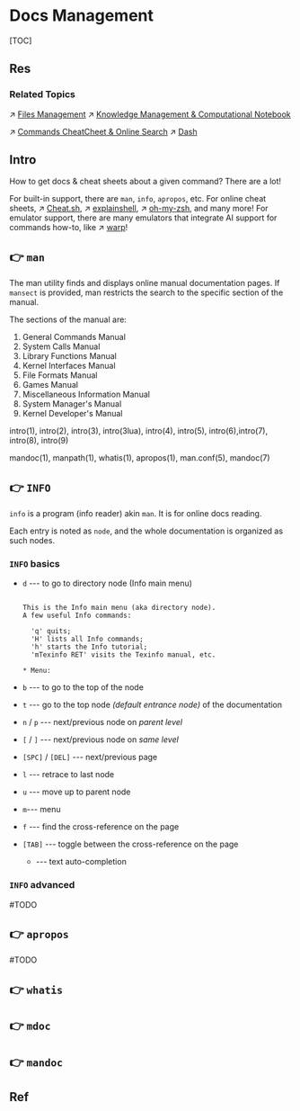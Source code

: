 # Docs Management

[TOC]



## Res
### Related Topics
↗ [Files Management](../../../../Generic%20Software%20Tools%20&%20Projects/Files%20Management/Files%20Management.md)
↗ [Knowledge Management & Computational Notebook](../../../../Generic%20Software%20Tools%20&%20Projects/Knowledge%20Management%20&%20Computational%20Notebook/Knowledge%20Management%20&%20Computational%20Notebook.md)

↗ [Commands CheatCheet & Online Search](../../../🐚%20Shell%20&%20Terminals%20(Console)/🦞%20Shell%20&%20Script%20Programming/🧑‍🍳%20Shell%20Helper/Shell%20Commands%20Prompts%20&%20Correction/Commands%20CheatCheet%20&%20Online%20Search.md)
↗ [Dash](../../../../Generic%20Software%20Tools%20&%20Projects/Files%20Management/Docs%20&%20Configurations%20&%20Templates/Dash.md)



## Intro
How to get docs & cheat sheets about a given command? There are a lot!

For built-in support, there are `man`, `info`, `apropos`, etc.
For online cheat sheets, ↗ [Cheat.sh](../../../🐚%20Shell%20&%20Terminals%20(Console)/🦞%20Shell%20&%20Script%20Programming/🧑‍🍳%20Shell%20Helper/Shell%20Commands%20Prompts%20&%20Correction/Cheat.sh.md), ↗ [explainshell](../../../🐚%20Shell%20&%20Terminals%20(Console)/🦞%20Shell%20&%20Script%20Programming/🧑‍🍳%20Shell%20Helper/Shell%20Commands%20Prompts%20&%20Correction/explainshell.md), ↗ [oh-my-zsh](../../../🐚%20Shell%20&%20Terminals%20(Console)/🦞%20Shell%20&%20Script%20Programming/🧑‍🍳%20Shell%20Helper/Shell%20Script%20Manager%20&%20Framework/oh-my-zsh.md), and many more!
For emulator support, there are many emulators that integrate AI support for commands how-to, like ↗ [warp](../../../🐚%20Shell%20&%20Terminals%20(Console)/Terminal%20Emulators/📌%20Pseudo%20tty%20(pty)%20Based/warp.md)!



## 👉 `man`
The man utility finds and displays online manual documentation pages.  If `mansect` is provided, man restricts the search to the specific section of the manual.

The sections of the manual are:
1. General Commands Manual
2. System Calls Manual
3. Library Functions Manual
4. Kernel Interfaces Manual
5. File Formats Manual
6. Games Manual
7. Miscellaneous Information Manual
8. System Manager's Manual
9. Kernel Developer's Manual


intro(1), intro(2), intro(3), intro(3lua), intro(4), intro(5), intro(6),intro(7), intro(8), intro(9)

mandoc(1), manpath(1), whatis(1), apropos(1),
man.conf(5), 
mandoc(7)



## 👉 `INFO`
`info` is a program (info reader) akin `man`. It is for online docs reading.

Each entry is noted as `node`, and the whole documentation is organized as such nodes. 


### `INFO` basics
-  `d`  --- to go to directory node (Info main menu)
	```shell
	
	This is the Info main menu (aka directory node).
	A few useful Info commands:
	
	  'q' quits;
	  'H' lists all Info commands;
	  'h' starts the Info tutorial;
	  'mTexinfo RET' visits the Texinfo manual, etc.
	
	* Menu:
	```

- `b` --- to go to the top of the node
- `t` --- go to the top node _(default entrance node)_ of the documentation
- `n` / `p` --- next/previous node on _parent level_
- `[` / `]` --- next/previous node on _same level_
- `[SPC]` / `[DEL]` --- next/previous page 
- `l` --- retrace to last node
- `u` --- move up to parent node 
- `m`--- menu 
- `f` --- find the cross-reference on the page
- `[TAB]` --- toggle between the cross-reference on the page
	+ --- text auto-completion


### `INFO` advanced

#TODO 



## 👉 `apropos`
#TODO 



## 👉 `whatis`



## 👉 `mdoc`



## 👉 `mandoc`




## Ref

